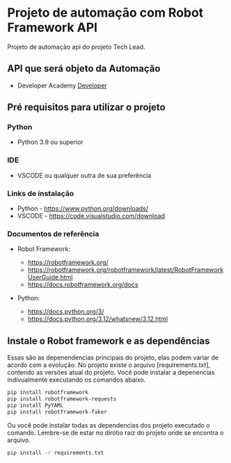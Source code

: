 # Projeto de automação com Robot Framework API

Projeto de automação api do projeto Tech Lead.

## API que será objeto da Automação

- Developer Academy [Developer](https://develop.qacoders-academy.com.br/api-docs/)

## Pré requisitos para utilizar o projeto

### Python
- Python 3.9 ou superior

### IDE
- VSCODE ou qualquer outra de sua preferência

### Links de instalação
- Python - https://www.python.org/downloads/
- VSCODE - https://code.visualstudio.com/download

### Documentos de referência
- Robot Framework:
    - https://robotframework.org/
    - https://robotframework.org/robotframework/latest/RobotFrameworkUserGuide.html
    - https://docs.robotframework.org/docs

- Python:
    - https://docs.python.org/3/
    - https://docs.python.org/3.12/whatsnew/3.12.html


## Instale o Robot framework e as dependências

Essas são as depenendencias principais do projeto, elas podem variar de acordo com a evolução. No projeto existe o arquivo [requirements.txt], contendo as versões atual do projeto. Você pode instalar a depenencias indivualmente executando os comandos abaixo.

```bash
pip install robotframework
pip install robotframework-requests
pip install PyYAML
pip install robotframework-faker
```
Ou você pode instalar todas as dependencias dos projeto executado o comando. Lembre-se de estar no dirótio raiz do projeto onde se encontra o arquivo.

```bash
pip install -r requirements.txt
```